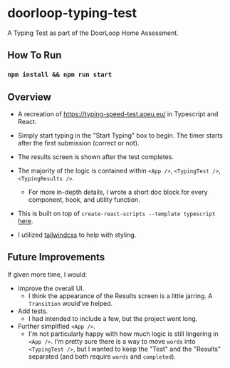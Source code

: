 # doorloop-typing-test

A Typing Test as part of the DoorLoop Home Assessment.

## How To Run

### `npm install && npm run start`

## Overview

- A recreation of https://typing-speed-test.aoeu.eu/ in Typescript and React.

- Simply start typing in the "Start Typing" box to begin. The timer starts after the first submission (correct or not).

- The results screen is shown after the test completes.

- The majority of the logic is contained within `<App />`, `<TypingTest />`, `<TypingResults />`.

  - For more in-depth details, I wrote a short doc block for every component, hook, and utility function.

- This is built on top of `create-react-scripts --template typescript` [here](https://create-react-app.dev/docs/adding-typescript/).

- I utilized [tailwindcss](https://tailwindcss.com/) to help with styling.

## Future Improvements

If given more time, I would:

- Improve the overall UI.
  - I think the appearance of the Results screen is a little jarring. A `Transition` would've helped.
- Add tests.
  - I had intended to include a few, but the project went long.
- Further simplified `<App />`.
  - I'm not particularly happy with how much logic is still lingering in `<App />`. I'm pretty sure there is a way to move `words` into `<TypingTest />`, but I wanted to keep the "Test" and the "Results" separated (and both require `words` and `completed`).

